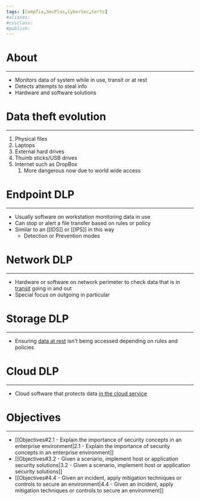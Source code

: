 ```yaml
---
tags: [CompTia,SecPlus,CyberSec,Certs]
#aliases:
#cssclass:
#publish:
---
```


# About
---
- Monitors data of system while in use, transit or at rest
- Detects attempts to steal info
- Hardware and software solutions

# Data theft evolution
---
1. Physical files
2. Laptops
3. External hard drives
4. Thumb sticks/USB drives
5. Internet such as DropBox
	1. More dangerous now due to world wide access

# Endpoint DLP
---
- Usually software on workstation monitoring data in use
- Can stop or alert a file transfer based on rules or policy
- Similar to an [[IDS]] or [[IPS]] in this way
	- Detection or Prevention modes

# Network DLP
---
- Hardware or software on network perimeter to check data that is in <u>transit</u> going in and out
- Special focus on outgoing in particular

# Storage DLP
---
- Ensuring <u>data at rest</u> isn't being accessed depending on rules and policies

# Cloud DLP
---
- Cloud software that protects data <u>in the cloud service</u>

# Objectives
---
- [[Objectives#2.1 - Explain the importance of security concepts in an enterprise environment|2.1 - Explain the importance of security concepts in an enterprise environment]]
- [[Objectives#3.2 - Given a scenario, implement host or application security solutions|3.2 - Given a scenario, implement host or application security solutions]]
- [[Objectives#4.4 - Given an incident, apply mitigation techniques or controls to secure an environment|4.4 - Given an incident, apply mitigation techniques or controls to secure an environment]]